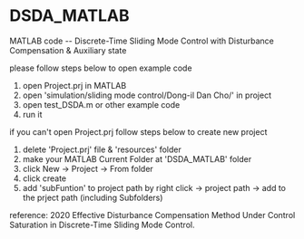 # DSDA_MATLAB
 MATLAB code -- Discrete-Time Sliding Mode Control with Disturbance Compensation & Auxiliary state

please follow steps below to open example code
1. open Project.prj in MATLAB
2. open 'simulation/sliding mode control/Dong-il Dan Cho/' in project
3. open test_DSDA.m or other example code
4. run it

if you can't open Project.prj
follow steps below to create new project
1. delete 'Project.prj' file & 'resources' folder
2. make your MATLAB Current Folder at 'DSDA_MATLAB' folder
3. click New -> Project -> From folder
4. click create
5. add 'subFuntion' to project path by right click -> project path -> add to the prject path (including Subfolders)

reference:
2020 Effective Disturbance Compensation Method Under Control Saturation in Discrete-Time Sliding Mode Control.
